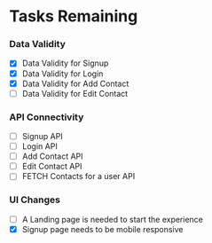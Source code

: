 # Tasks Remaining

### Data Validity
- [x] Data Validity for Signup
- [x] Data Validity for Login
- [x] Data Validity for Add Contact
- [ ] Data Validity for Edit Contact

### API Connectivity
- [ ] Signup API
- [ ] Login API
- [ ] Add Contact API
- [ ] Edit Contact API
- [ ] FETCH Contacts for a user API

### UI Changes
- [ ] A Landing page is needed to start the experience 
- [x] Signup page needs to be mobile responsive